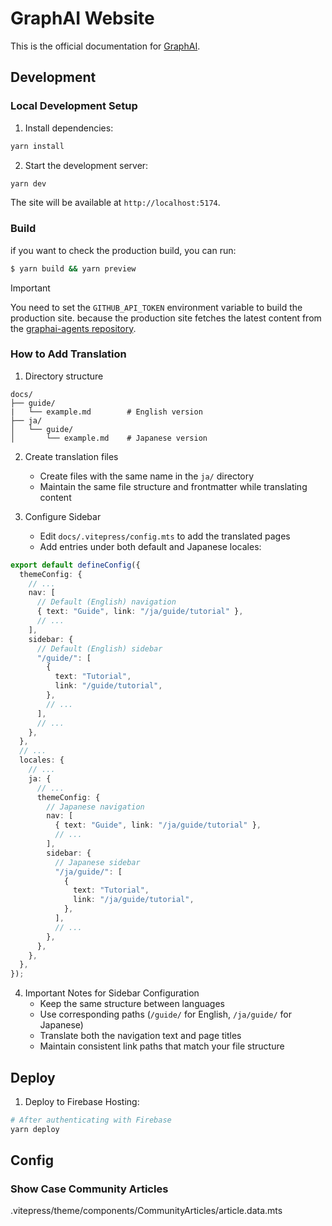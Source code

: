 # GraphAI Website

This is the official documentation for [GraphAI](https://github.com/receptron/graphai).

## Development

### Local Development Setup

1. Install dependencies:
```bash
yarn install
```

2. Start the development server:
```bash
yarn dev
```

The site will be available at `http://localhost:5174`.

### Build
if you want to check the production build, you can run:

```bash
$ yarn build && yarn preview
```

> [!IMPORTANT]
You need to set the `GITHUB_API_TOKEN` environment variable to build the production site. because the production site fetches the latest content from the [graphai-agents repository](https://github.com/receptron/graphai-agents).

### How to Add Translation

1. Directory structure
```
docs/
├── guide/
|   └── example.md        # English version
├── ja/
│   └── guide/
│       └── example.md    # Japanese version
```

2. Create translation files
   - Create files with the same name in the `ja/` directory
   - Maintain the same file structure and frontmatter while translating content

3. Configure Sidebar
   - Edit `docs/.vitepress/config.mts` to add the translated pages
   - Add entries under both default and Japanese locales:

```typescript
export default defineConfig({
  themeConfig: {
    // ...
    nav: [
      // Default (English) navigation
      { text: "Guide", link: "/ja/guide/tutorial" },
      // ...
    ],
    sidebar: {
      // Default (English) sidebar
      "/guide/": [
        {
          text: "Tutorial",
          link: "/guide/tutorial",
        },
        // ...
      ],
      // ...
    },
  },
  // ...
  locales: {
    // ...
    ja: {
      // ...
      themeConfig: {
        // Japanese navigation
        nav: [
          { text: "Guide", link: "/ja/guide/tutorial" },
          // ...
        ],
        sidebar: {
          // Japanese sidebar
          "/ja/guide/": [
            {
              text: "Tutorial",
              link: "/ja/guide/tutorial",
            },
          ],
          // ...
        },
      },
    },
  },
});
```

4. Important Notes for Sidebar Configuration
   - Keep the same structure between languages
   - Use corresponding paths (`/guide/` for English, `/ja/guide/` for Japanese)
   - Translate both the navigation text and page titles
   - Maintain consistent link paths that match your file structure

## Deploy

1. Deploy to Firebase Hosting:

```bash
# After authenticating with Firebase
yarn deploy
```

## Config

### Show Case Community Articles

.vitepress/theme/components/CommunityArticles/article.data.mts
